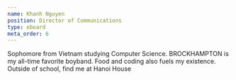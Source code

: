 ```yaml
---
name: Khanh Nguyen
position: Director of Communications 
type: eboard
meta_order: 6 
---
```

Sophomore from Vietnam studying Computer Science. BROCKHAMPTON is my all-time favorite boyband. Food and coding also fuels my existence. Outside of school, find me at Hanoi House